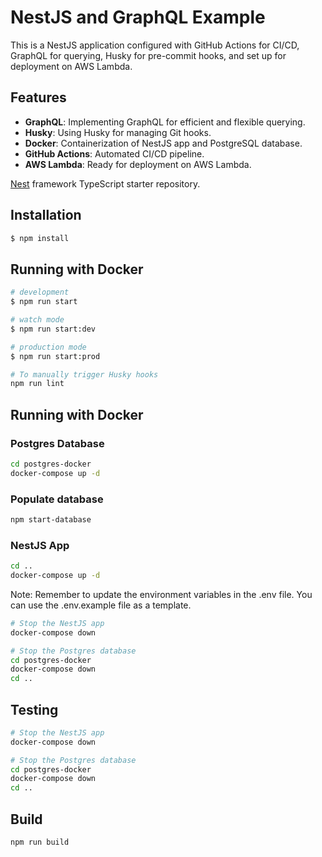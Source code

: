 
# NestJS and GraphQL Example

This is a NestJS application configured with GitHub Actions for CI/CD, GraphQL for querying, Husky for pre-commit hooks, and set up for deployment on AWS Lambda.

## Features

- **GraphQL**: Implementing GraphQL for efficient and flexible querying.
- **Husky**: Using Husky for managing Git hooks.
- **Docker**: Containerization of NestJS app and PostgreSQL database.
- **GitHub Actions**: Automated CI/CD pipeline.
- **AWS Lambda**: Ready for deployment on AWS Lambda.

[Nest](https://github.com/nestjs/nest) framework TypeScript starter repository.

## Installation

```bash
$ npm install
```

## Running with Docker

```bash
# development
$ npm run start

# watch mode
$ npm run start:dev

# production mode
$ npm run start:prod
```

```bash
# To manually trigger Husky hooks
npm run lint
```

## Running with Docker

### Postgres Database

```bash
cd postgres-docker
docker-compose up -d
```
### Populate database

```bash
npm start-database
```

### NestJS App

```bash
cd ..
docker-compose up -d
```
Note: Remember to update the environment variables in the .env file. You can use the .env.example file as a template.

```bash
# Stop the NestJS app
docker-compose down

# Stop the Postgres database
cd postgres-docker
docker-compose down
cd ..
```

## Testing

```bash
# Stop the NestJS app
docker-compose down

# Stop the Postgres database
cd postgres-docker
docker-compose down
cd ..
```

## Build

```bash
npm run build
```
